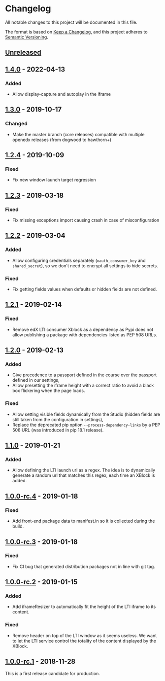 # Changelog

All notable changes to this project will be documented in this file.

The format is based on [Keep a Changelog](https://keepachangelog.com/en/1.0.0/),
and this project adheres to [Semantic
Versioning](https://semver.org/spec/v2.0.0.html).

## [Unreleased]

## [1.4.0] - 2022-04-13

### Added

- Allow display-capture and autoplay in the iframe

## [1.3.0] - 2019-10-17

### Changed

- Make the master branch (core releases) compatible with multiple openedx
  releases (from dogwood to hawthorn+)

## [1.2.4] - 2019-10-09

### Fixed

- Fix new window launch target regression

## [1.2.3] - 2019-03-18

### Fixed

- Fix missing exceptions import causing crash in case of misconfiguration

## [1.2.2] - 2019-03-04

### Added

- Allow configuring credentials separately (`oauth_consumer_key` and `shared_secret`), so we
  don't need to encrypt all settings to hide secrets.

### Fixed

- Fix getting fields values when defaults or hidden fields are not defined.

## [1.2.1] - 2019-02-14

### Fixed

- Remove edX LTI consumer Xblock as a dependency as Pypi does not allow
  publishing a package with dependencies listed as PEP 508 URLs.

## [1.2.0] - 2019-02-13

### Added

- Give precedence to a passport defined in the course over the passport defined in our settings,
- Allow presetting the iframe height with a correct ratio to avoid a black box flickering when
  the page loads.

### Fixed

- Allow setting visible fields dynamically from the Studio (hidden fields are still taken from
  the configuration in settings),
- Replace the deprecated pip option `--process-dependency-links` by a PEP 508 URL (was introduced
  in pip 18.1 release).

## [1.1.0] - 2019-01-21

### Added

- Allow defining the LTI launch url as a regex. The idea is to dynamically generate a random url
  that matches this regex, each time an XBlock is added.

## [1.0.0-rc.4] - 2019-01-18

### Fixed

- Add front-end package data to manifest.in so it is collected during the build.

## [1.0.0-rc.3] - 2019-01-18

### Fixed

- Fix CI bug that generated distribution packages not in line with git tag.

## [1.0.0-rc.2] - 2019-01-15

### Added

- Add iframeResizer to automatically fit the height of the LTI iframe to its content.

### Fixed

- Remove header on top of the LTI window as it seems useless. We want to let the LTI service
  control the totality of the content displayed by the XBlock.

## [1.0.0-rc.1] - 2018-11-28

This is a first release candidate for production.

[unreleased]: https://github.com/openfun/xblock-configurable-lti-consumer/compare/v1.4.0...master
[1.4.0]: https://github.com/openfun/xblock-configurable-lti-consumer/compare/v1.3.0...v1.4.0
[1.3.0]: https://github.com/openfun/xblock-configurable-lti-consumer/compare/v1.2.4...v1.3.0
[1.2.4]: https://github.com/openfun/xblock-configurable-lti-consumer/compare/v1.2.3...v1.2.4
[1.2.3]: https://github.com/openfun/xblock-configurable-lti-consumer/compare/v1.2.2...v1.2.3
[1.2.2]: https://github.com/openfun/xblock-configurable-lti-consumer/compare/v1.2.1...v1.2.2
[1.2.1]: https://github.com/openfun/xblock-configurable-lti-consumer/compare/v1.2.0...v1.2.1
[1.2.0]: https://github.com/openfun/xblock-configurable-lti-consumer/compare/v1.1.0...v1.2.0
[1.1.0]: https://github.com/openfun/xblock-configurable-lti-consumer/compare/v1.0.0-rc.4...v1.1.0
[1.0.0-rc.4]: https://github.com/openfun/xblock-configurable-lti-consumer/compare/v1.0.0-rc.3...v1.0.0-rc.4
[1.0.0-rc.3]: https://github.com/openfun/xblock-configurable-lti-consumer/compare/v1.0.0-rc.2...v1.0.0-rc.3
[1.0.0-rc.2]: https://github.com/openfun/xblock-configurable-lti-consumer/compare/v1.0.0-rc.1...v1.0.0-rc.2
[1.0.0-rc.1]: https://github.com/openfun/xblock-configurable-lti-consumer/compare/v0.2.1...v1.0.0-rc.1
